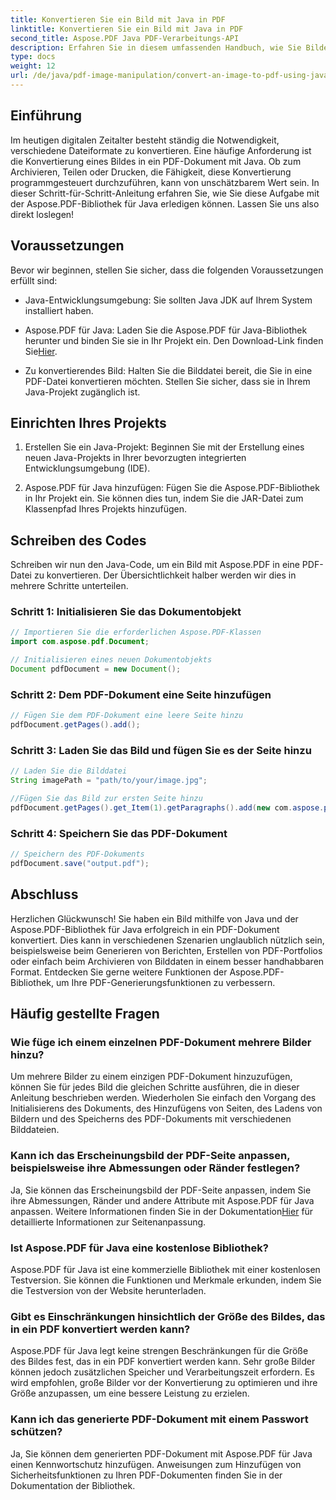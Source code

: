 ```yaml
---
title: Konvertieren Sie ein Bild mit Java in PDF
linktitle: Konvertieren Sie ein Bild mit Java in PDF
second_title: Aspose.PDF Java PDF-Verarbeitungs-API
description: Erfahren Sie in diesem umfassenden Handbuch, wie Sie Bilder mit Java in PDF konvertieren. Schritt-für-Schritt-Anleitungen und Codebeispiele enthalten.
type: docs
weight: 12
url: /de/java/pdf-image-manipulation/convert-an-image-to-pdf-using-java/
---
```


## Einführung

Im heutigen digitalen Zeitalter besteht ständig die Notwendigkeit, verschiedene Dateiformate zu konvertieren. Eine häufige Anforderung ist die Konvertierung eines Bildes in ein PDF-Dokument mit Java. Ob zum Archivieren, Teilen oder Drucken, die Fähigkeit, diese Konvertierung programmgesteuert durchzuführen, kann von unschätzbarem Wert sein. In dieser Schritt-für-Schritt-Anleitung erfahren Sie, wie Sie diese Aufgabe mit der Aspose.PDF-Bibliothek für Java erledigen können. Lassen Sie uns also direkt loslegen!

## Voraussetzungen

Bevor wir beginnen, stellen Sie sicher, dass die folgenden Voraussetzungen erfüllt sind:

- Java-Entwicklungsumgebung: Sie sollten Java JDK auf Ihrem System installiert haben.

-  Aspose.PDF für Java: Laden Sie die Aspose.PDF für Java-Bibliothek herunter und binden Sie sie in Ihr Projekt ein. Den Download-Link finden Sie[Hier](https://releases.aspose.com/pdf/java/).

- Zu konvertierendes Bild: Halten Sie die Bilddatei bereit, die Sie in eine PDF-Datei konvertieren möchten. Stellen Sie sicher, dass sie in Ihrem Java-Projekt zugänglich ist.

## Einrichten Ihres Projekts

1. Erstellen Sie ein Java-Projekt: Beginnen Sie mit der Erstellung eines neuen Java-Projekts in Ihrer bevorzugten integrierten Entwicklungsumgebung (IDE).

2. Aspose.PDF für Java hinzufügen: Fügen Sie die Aspose.PDF-Bibliothek in Ihr Projekt ein. Sie können dies tun, indem Sie die JAR-Datei zum Klassenpfad Ihres Projekts hinzufügen.

## Schreiben des Codes

Schreiben wir nun den Java-Code, um ein Bild mit Aspose.PDF in eine PDF-Datei zu konvertieren. Der Übersichtlichkeit halber werden wir dies in mehrere Schritte unterteilen.

### Schritt 1: Initialisieren Sie das Dokumentobjekt

```java
// Importieren Sie die erforderlichen Aspose.PDF-Klassen
import com.aspose.pdf.Document;

// Initialisieren eines neuen Dokumentobjekts
Document pdfDocument = new Document();
```

### Schritt 2: Dem PDF-Dokument eine Seite hinzufügen

```java
// Fügen Sie dem PDF-Dokument eine leere Seite hinzu
pdfDocument.getPages().add();
```

### Schritt 3: Laden Sie das Bild und fügen Sie es der Seite hinzu

```java
// Laden Sie die Bilddatei
String imagePath = "path/to/your/image.jpg";

//Fügen Sie das Bild zur ersten Seite hinzu
pdfDocument.getPages().get_Item(1).getParagraphs().add(new com.aspose.pdf.Image(imagePath));
```

### Schritt 4: Speichern Sie das PDF-Dokument

```java
// Speichern des PDF-Dokuments
pdfDocument.save("output.pdf");
```

## Abschluss

Herzlichen Glückwunsch! Sie haben ein Bild mithilfe von Java und der Aspose.PDF-Bibliothek für Java erfolgreich in ein PDF-Dokument konvertiert. Dies kann in verschiedenen Szenarien unglaublich nützlich sein, beispielsweise beim Generieren von Berichten, Erstellen von PDF-Portfolios oder einfach beim Archivieren von Bilddaten in einem besser handhabbaren Format. Entdecken Sie gerne weitere Funktionen der Aspose.PDF-Bibliothek, um Ihre PDF-Generierungsfunktionen zu verbessern.

## Häufig gestellte Fragen

### Wie füge ich einem einzelnen PDF-Dokument mehrere Bilder hinzu?

Um mehrere Bilder zu einem einzigen PDF-Dokument hinzuzufügen, können Sie für jedes Bild die gleichen Schritte ausführen, die in dieser Anleitung beschrieben werden. Wiederholen Sie einfach den Vorgang des Initialisierens des Dokuments, des Hinzufügens von Seiten, des Ladens von Bildern und des Speicherns des PDF-Dokuments mit verschiedenen Bilddateien.

### Kann ich das Erscheinungsbild der PDF-Seite anpassen, beispielsweise ihre Abmessungen oder Ränder festlegen?

Ja, Sie können das Erscheinungsbild der PDF-Seite anpassen, indem Sie ihre Abmessungen, Ränder und andere Attribute mit Aspose.PDF für Java anpassen. Weitere Informationen finden Sie in der Dokumentation[Hier](https://reference.aspose.com/pdf/java/) für detaillierte Informationen zur Seitenanpassung.

### Ist Aspose.PDF für Java eine kostenlose Bibliothek?

Aspose.PDF für Java ist eine kommerzielle Bibliothek mit einer kostenlosen Testversion. Sie können die Funktionen und Merkmale erkunden, indem Sie die Testversion von der Website herunterladen.

### Gibt es Einschränkungen hinsichtlich der Größe des Bildes, das in ein PDF konvertiert werden kann?

Aspose.PDF für Java legt keine strengen Beschränkungen für die Größe des Bildes fest, das in ein PDF konvertiert werden kann. Sehr große Bilder können jedoch zusätzlichen Speicher und Verarbeitungszeit erfordern. Es wird empfohlen, große Bilder vor der Konvertierung zu optimieren und ihre Größe anzupassen, um eine bessere Leistung zu erzielen.

### Kann ich das generierte PDF-Dokument mit einem Passwort schützen?

Ja, Sie können dem generierten PDF-Dokument mit Aspose.PDF für Java einen Kennwortschutz hinzufügen. Anweisungen zum Hinzufügen von Sicherheitsfunktionen zu Ihren PDF-Dokumenten finden Sie in der Dokumentation der Bibliothek.